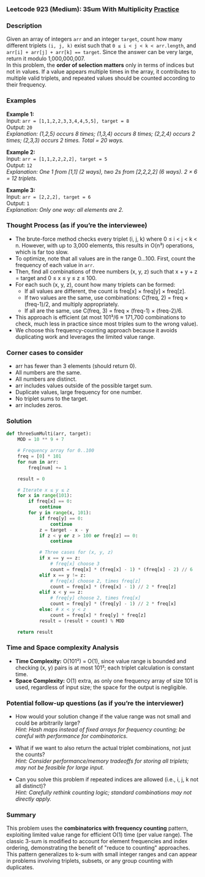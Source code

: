 ### Leetcode 923 (Medium): 3Sum With Multiplicity [Practice](https://leetcode.com/problems/3sum-with-multiplicity)

### Description  
Given an array of integers `arr` and an integer `target`, count how many different triplets `(i, j, k)` exist such that `0 ≤ i < j < k < arr.length`, and `arr[i] + arr[j] + arr[k] == target`. Since the answer can be very large, return it modulo 1,000,000,007.  
In this problem, the **order of selection matters** only in terms of indices but not in values. If a value appears multiple times in the array, it contributes to multiple valid triplets, and repeated values should be counted according to their frequency.

### Examples  

**Example 1:**  
Input: `arr = [1,1,2,2,3,3,4,4,5,5], target = 8`  
Output: `20`  
*Explanation: (1,2,5) occurs 8 times; (1,3,4) occurs 8 times; (2,2,4) occurs 2 times; (2,3,3) occurs 2 times. Total = 20 ways.*

**Example 2:**  
Input: `arr = [1,1,2,2,2,2], target = 5`  
Output: `12`  
*Explanation: One 1 from [1,1] (2 ways), two 2s from [2,2,2,2] (6 ways). 2 × 6 = 12 triplets.*

**Example 3:**  
Input: `arr = [2,2,2], target = 6`  
Output: `1`  
*Explanation: Only one way: all elements are 2.*

### Thought Process (as if you’re the interviewee)  
- The brute-force method checks every triplet (i, j, k) where 0 ≤ i < j < k < n. However, with up to 3,000 elements, this results in O(n³) operations, which is far too slow.
- To optimize, note that all values are in the range 0…100. First, count the frequency of each value in `arr`.
- Then, find all combinations of three numbers (x, y, z) such that x + y + z = target and 0 ≤ x ≤ y ≤ z ≤ 100.
- For each such (x, y, z), count how many triplets can be formed:
  - If all values are different, the count is freq[x] × freq[y] × freq[z].
  - If two values are the same, use combinations: C(freq, 2) = freq × (freq-1)/2, and multiply appropriately.
  - If all are the same, use C(freq, 3) = freq × (freq-1) × (freq-2)/6.
- This approach is efficient (at most 101³/6 ≈ 171,700 combinations to check, much less in practice since most triples sum to the wrong value).
- We choose this frequency-counting approach because it avoids duplicating work and leverages the limited value range.

### Corner cases to consider  
- arr has fewer than 3 elements (should return 0).
- All numbers are the same.
- All numbers are distinct.
- arr includes values outside of the possible target sum.
- Duplicate values, large frequency for one number.
- No triplet sums to the target.
- arr includes zeros.

### Solution

```python
def threeSumMulti(arr, target):
    MOD = 10 ** 9 + 7

    # Frequency array for 0..100
    freq = [0] * 101
    for num in arr:
        freq[num] += 1

    result = 0

    # Iterate x ≤ y ≤ z
    for x in range(101):
        if freq[x] == 0:
            continue
        for y in range(x, 101):
            if freq[y] == 0:
                continue
            z = target - x - y
            if z < y or z > 100 or freq[z] == 0:
                continue

            # Three cases for (x, y, z)
            if x == y == z:
                # freq[x] choose 3
                count = freq[x] * (freq[x] - 1) * (freq[x] - 2) // 6
            elif x == y != z:
                # freq[x] choose 2, times freq[z]
                count = freq[x] * (freq[x] - 1) // 2 * freq[z]
            elif x < y == z:
                # freq[y] choose 2, times freq[x]
                count = freq[y] * (freq[y] - 1) // 2 * freq[x]
            else: # x < y < z
                count = freq[x] * freq[y] * freq[z]
            result = (result + count) % MOD

    return result
```

### Time and Space complexity Analysis  

- **Time Complexity:** O(101²) = O(1), since value range is bounded and checking (x, y) pairs is at most 101²; each triplet calculation is constant time.
- **Space Complexity:** O(1) extra, as only one frequency array of size 101 is used, regardless of input size; the space for the output is negligible.

### Potential follow-up questions (as if you’re the interviewer)  

- How would your solution change if the value range was not small and could be arbitrarily large?  
  *Hint: Hash maps instead of fixed arrays for frequency counting; be careful with performance for combinatorics.*

- What if we want to also return the actual triplet combinations, not just the counts?  
  *Hint: Consider performance/memory tradeoffs for storing all triplets; may not be feasible for large input.*

- Can you solve this problem if repeated indices are allowed (i.e., i, j, k not all distinct)?  
  *Hint: Carefully rethink counting logic; standard combinations may not directly apply.*

### Summary
This problem uses the **combinatorics with frequency counting** pattern, exploiting limited value range for efficient O(1) time (per value range). The classic 3-sum is modified to account for element frequencies and index ordering, demonstrating the benefit of "reduce to counting" approaches. This pattern generalizes to k-sum with small integer ranges and can appear in problems involving triplets, subsets, or any group counting with duplicates.
